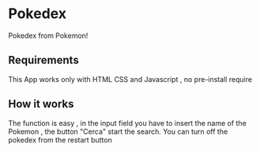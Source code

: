 # Pokedex
Pokedex from Pokemon!


## Requirements
This App works only with HTML CSS and Javascript , no pre-install require

## How it works
The function is easy , in the input field you have to insert the name of the Pokemon , the button "Cerca" start the search.
You can turn off the pokedex from the restart button 
